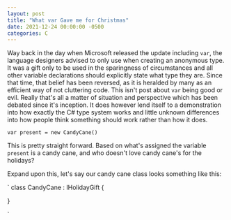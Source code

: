 ```yaml
---
layout: post
title: "What var Gave me for Christmas"
date: 2021-12-24 00:00:00 -0500
categories: C
---
```


Way back in the day when Microsoft released the update including `var`, the language designers advised to only use when creating an anonymous type. It was a gift only to be used in the sparingness of circumstances and all other variable declarations should explicitly state what type they are. Since that time, that belief has been reversed, as it is heralded by many as an efficient way of not cluttering code. This isn't post about `var` being good or evil. Really that's all a matter of situation and perspective which has been debated since it's inception. It does however lend itself to a demonstration into how exactly the C# type system works and little unknown differences into how people think something should work rather than how it does.

`var present = new CandyCane()`

This is pretty straight forward. Based on what's assigned the variable `present` is a candy cane, and who doesn't love candy cane's for the holidays?

Expand upon this, let's say our candy cane class looks something like this:

`
class CandyCane : IHolidayGift
{

}

`
